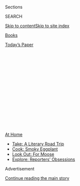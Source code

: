 <div id="app">

<div>

<div>

<div>

<div class="NYTAppHideMasthead css-1q2w90k e1suatyy0">

<div class="section css-ui9rw0 e1suatyy2">

<div class="css-eph4ug er09x8g0">

<div class="css-6n7j50">

</div>

<span class="css-1dv1kvn">Sections</span>

<div class="css-10488qs">

<span class="css-1dv1kvn">SEARCH</span>

</div>

[Skip to content](#site-content)[Skip to site
index](#site-index)

</div>

<div id="masthead-section-label" class="css-1wr3we4 eaxe0e00">

[Books](https://www.nytimes.com/section/books)

</div>

<div class="css-10698na e1huz5gh0">

</div>

</div>

<div id="masthead-bar-one" class="section hasLinks css-15hmgas e1csuq9d3">

<div class="css-uqyvli e1csuq9d0">

</div>

<div class="css-1uqjmks e1csuq9d1">

</div>

<div class="css-9e9ivx">

[](https://myaccount.nytimes.com/auth/login?response_type=cookie&client_id=vi)

</div>

<div class="css-1bvtpon e1csuq9d2">

[Today’s
Paper](https://www.nytimes.com/section/todayspaper)

</div>

</div>

</div>

</div>

<div data-aria-hidden="false">

<div id="site-content" data-role="main">

<div>

<div class="css-1aor85t" style="opacity:0.000000001;z-index:-1;visibility:hidden">

<div class="css-1hqnpie">

<div class="css-epjblv">

<span class="css-17xtcya">[Books](/section/books)</span><span class="css-x15j1o">|</span><span class="css-fwqvlz">‘Every
Work of American Literature Is About Race’: Writers on How We Got
Here</span>

</div>

<div class="css-k008qs">

<div class="css-1iwv8en">

<span class="css-18z7m18"></span>

<div>

</div>

</div>

<span class="css-1n6z4y">https://nyti.ms/3eFgj0w</span>

<div class="css-1705lsu">

<div class="css-4xjgmj">

<div class="css-4skfbu" data-role="toolbar" data-aria-label="Social Media Share buttons, Save button, and Comments Panel with current comment count" data-testid="share-tools">

  - 
  - 
  - 
  - 
    
    <div class="css-6n7j50">
    
    </div>

  - 
  - 

</div>

</div>

</div>

</div>

</div>

</div>

<div id="NYT_TOP_BANNER_REGION" class="css-13pd83m">

<div>

<div id="maps-athome-menu" class="section interactive-content interactive-size-medium css-1edisqu">

<div class="css-17ih8de interactive-body">

<div class="at-home-nav__innerContainer">

<div class="at-home-nav__title">

[At
Home](https://www.nytimes.com/spotlight/at-home?action=click&pgtype=Article&state=default&region=TOP_BANNER&context=at_home_menu)

</div>

  - [Take: A Literary Road
    Trip](https://www.nytimes.com/2020/07/28/books/time-for-a-literary-road-trip.html?action=click&pgtype=Article&state=default&region=TOP_BANNER&context=at_home_menu)
  - [Cook: Smoky
    Eggplant](https://www.nytimes.com/2020/07/29/magazine/bored-with-your-home-cooking-some-smoky-eggplant-will-fix-that.html?action=click&pgtype=Article&state=default&region=TOP_BANNER&context=at_home_menu)
  - [Look Out: For
    Moose](https://www.nytimes.com/2020/07/27/travel/moose-michigan-isle-royale.html?action=click&pgtype=Article&state=default&region=TOP_BANNER&context=at_home_menu)
  - [Explore: Reporters’
    Obsessions](https://www.nytimes.com/interactive/2020/at-home/even-more-reporters-editors-diaries-lists-recommendations.html?action=click&pgtype=Article&state=default&region=TOP_BANNER&context=at_home_menu)

</div>

</div>

</div>

</div>

</div>

<div id="top-wrapper" class="css-1sy8kpn">

<div id="top-slug" class="css-l9onyx">

Advertisement

</div>

[Continue reading the main
story](#after-top)

<div class="ad top-wrapper" style="text-align:center;height:100%;display:block;min-height:250px">

<div id="top" class="place-ad" data-position="top" data-size-key="top">

</div>

</div>

<div id="after-top">

</div>

</div>

<div>

<div id="sponsor-wrapper" class="css-1hyfx7x">

<div id="sponsor-slug" class="css-19vbshk">

Supported by

</div>

[Continue reading the main
story](#after-sponsor)

<div id="sponsor" class="ad sponsor-wrapper" style="text-align:center;height:100%;display:block">

</div>

<div id="after-sponsor">

</div>

</div>

<div class="css-186x18t">

</div>

<div class="css-9u9xp4 ehdk2mb0">

# ‘Every Work of American Literature Is About Race’: Writers on How We Got Here

</div>

Amid the most profound social upheaval since the 1960s, these novelists,
historians, poets, comedians and activists take a moment to look back to
the literature.

<div class="css-79elbk" data-testid="photoviewer-wrapper">

<div class="css-z3e15g" data-testid="photoviewer-wrapper-hidden">

</div>

<div class="css-1a48zt4 ehw59r15" data-testid="photoviewer-children">

![<span class="css-16f3y1r e13ogyst0" data-aria-hidden="true">Clockwise,
from top left: Bayard Rustin in New York City, August 1963; Tyra Wilson
and Kita Williams kneel outside Dallas City Hall in honor of George
Floyd, June 4, 2020; the novelist Jesmyn
Ward.</span><span class="css-cnj6d5 e1z0qqy90" itemprop="copyrightHolder"><span class="css-1ly73wi e1tej78p0">Credit...</span><span><span>Eddie
Adams/Associated Press; Lynda M. Gonzalez, via The Dallas Morning News,
via Associated Press; David Levenson, via Getty
Images</span></span></span>](https://static01.nyt.com/images/2020/07/05/books/review/05OnRace-Combo-03/05OnRace-Combo-03-articleLarge.jpg?quality=75&auto=webp&disable=upscale)

</div>

</div>

<div class="css-18e8msd">

<div class="css-vp77d3 epjyd6m0">

<div class="css-1baulvz">

Compiled by
[<span class="css-1baulvz last-byline" itemprop="name">Lauren
Christensen</span>](https://www.nytimes.com/by/lauren-christensen)

</div>

</div>

  - June 30,
    2020

  - 
    
    <div class="css-4xjgmj">
    
    <div class="css-pvvomx" data-role="toolbar" data-aria-label="Social Media Share buttons, Save button, and Comments Panel with current comment count" data-testid="share-tools">
    
      - 
      - 
      - 
      - 
        
        <div class="css-6n7j50">
        
        </div>
    
      - 
      - 
    
    </div>
    
    </div>

</div>

</div>

<div class="section meteredContent css-1r7ky0e" name="articleBody" itemprop="articleBody">

<div class="css-1fanzo5 StoryBodyCompanionColumn">

<div class="css-53u6y8">

*Almost 100 years ago, responding to the public outcry over the violent
drowning of a Black boy by a white mob at a public beach on Lake
Michigan, a citywide (multiracial but white-led) commission published
“The Negro in Chicago: A Study of Race Relations and a Race Riot.”*

*“Centuries of the Negro slave trade and of slavery as an institution …
placed a stamp upon the relations of the two races which it will require
many years to erase,” the nearly 700-page 1922 report began. “The past
is of value only as it aids in understanding the present; and an
understanding of the facts of the problem … is the first step toward its
solution.”*

*As protests spread across America once more, bringing to front pages
and the forefronts of our minds ugly truths about our country that
shouldn’t have been forgotten in the first place, we turn again to the
written record, to the literature. In an effort to deepen our
understanding of race and racism in America, we asked writers to share
with us the texts that have done the most to deepen theirs. Together
these histories, novels and verses have helped shape our collective
consciousness of a subject that is irreducible, and universal.*

## Gabriel Bump, *novelist*

Appreciating social movements in hindsight is a complicated endeavor.
Leaders like Martin Luther King Jr. and Harriet Tubman are often
whitewashed to appease modern sensibilities. Some, like [Bayard
Rustin](https://www.nytimes.com/1987/08/25/obituaries/bayard-rustin-is-dead-at-75-pacifist-and-a-rights-activist.html),
are almost forgotten entirely.

</div>

</div>

<div class="css-1fanzo5 StoryBodyCompanionColumn">

<div class="css-53u6y8">

I came across John D’Emilio’s **[LOST
PROPHET](https://www.nytimes.com/2003/11/09/books/the-organizer.html)**
(2003) by chance, in my local bookstore in college. I don’t often take
notes while reading for pleasure, but this time I made a detailed index
on the back flap, marking pages and lines I wanted to save for future
reference.

For example, did you know Rustin introduced Gandhian tactics of
nonviolent protest to Dr. King? Did you know he helped organize the
first Freedom Rides, the March on Washington for Jobs and Freedom, a
boycott of segregated New York City public schools?

As a young Black man with a temper, I credit Rustin with strengthening
my faith in pacifism. He was a Black queer Quaker from Pennsylvania who
went to jail for his sexuality and his refusal to fight in American
wars. When I myself came face to face with armored cops a few weeks ago,
I felt a powerful calm. I didn’t want to lash out. I wanted them to look
me in the eye and see I wasn’t afraid; I wasn’t going to move. They
could attack me, arrest me, shoot me with gas and rubber, and still, I
wasn’t going to move.

## Chimamanda Ngozi Adichie, *novelist and essayist*

**[UNEXAMPLED
COURAGE](https://www.nytimes.com/2019/02/07/books/review/richard-gergel-unexampled-courage.html)**
(2019), by Richard Gergel, is a remarkable book. In clear and elegant
prose, Gergel — a United States district judge in South Carolina —
strips legal cases of jargon and presents them as what they essentially
are: human drama. The result is intellectually and emotionally
satisfying. The author’s loving admiration of Judge J. Waties Waring —
who descended from slave-owning Confederates, but turned his back on
“the doctrine of white supremacy” in his courtroom — is obvious, but
the evidence for it is rendered so dispassionately that it feels apt. As
I finished it I felt deeply moved all around, but mostly by the
incredible courage of the ordinary Black Americans in the 1951 Briggs v.
Elliott case, over school segregation. Meticulously researched and full
of heart, this book is important at this time when the United States is
confronting its ever-present past.

## Clint Smith, *poet*

Ira Katznelson’s **[WHEN AFFIRMATIVE ACTION WAS
WHITE](https://www.nytimes.com/2005/08/28/books/review/when-affirmative-action-was-white-uncivil-rights.html)**
(2005) was one of the first books that helped me concretely understand
how racism was embedded into federal policy. In my American history
classes growing up, the New Deal had been celebrated as the great
catalyst of intergenerational opportunity and wealth for millions across
the country. And it was. What I had not been taught, however, was how
New Deal legislation was intentionally crafted to prevent millions of
Black Americans from having access to its benefits. As Katznelson
outlines, in the 1930s, 75 percent of Black workers in the South were
employed as either maids or farmworkers. People in those professions
were excluded for decades from social programs that set the minimum
wage, regulated work hours, created labor unions and Social Security —
which is to say, the programs that were the economic bedrock for
millions of White Americans.

</div>

</div>

<div class="css-1fanzo5 StoryBodyCompanionColumn">

<div class="css-53u6y8">

## Sandra Cisneros, *novelist*

Roxanne Dunbar-Ortiz’s **AN INDIGENOUS PEOPLES’ HISTORY OF THE UNITED
STATES** (2014) helped me clarify my place in this country. It confirmed
what had been told to me by my ancestors: that Indigenous peoples, from
the North Pole to the South, have been here since before the world was
known as round. As a conquering nation, the United States has rewritten
history to make people of the U.S. forget our past as natives to this
land. This is especially apparent in the Mexi-phobic, immigrant-phobic
policies of our time.

If every politician were to read and understand this book — which should
be required in every high school curriculum — we would have a
reconsideration of our current border policies and our practice of
detaining human beings in cages. Our present is made of a past of
genocide and colonialism. This book is necessary reading if we are to
move into a more humane future.

## Reginald Dwayne Betts, *poet*

Right now I’m rereading Marlon James’s **[BLACK LEOPARD, RED
WOLF](https://www.nytimes.com/2019/01/31/books/review/black-leopard-red-wolf-marlon-james.html)**
(2019). Wild that fantasy is where I turn to think about race and these
states. But the book’s first line, “The child is dead,” begins all our
troubles these days. George Floyd, still his mother’s son, calling for
her with his last breath. James’s book follows in the tradition of
Octavia Butler and Toni Morrison: In his world, like our own, everyone
is complicit. A few pages in, I remember that the one telling us what
has happened is in a cell — death and prison, aren’t these the sources
of this nation’s discontent? Name a story more American than that. And
still, the story gives me hope. On the first page is tragedy; the next
600 explore, challenge and critique an encyclopedia of phobias and isms,
in language so rich and a story so compelling that you aren’t even aware
the reading is making you wiser until it already has.

</div>

</div>

<div class="css-79elbk" data-testid="photoviewer-wrapper">

<div class="css-z3e15g" data-testid="photoviewer-wrapper-hidden">

</div>

<div class="css-1a48zt4 ehw59r15" data-testid="photoviewer-children">

![<span class="css-16f3y1r e13ogyst0" data-aria-hidden="true">From left:
James Baldwin at his London book launch, April 1972. An 11-year-old
protester, Elliot Logan, stands in front of a portrait of George Floyd
in Minneapolis, June 3,
2020.</span><span class="css-cnj6d5 e1z0qqy90" itemprop="copyrightHolder"><span class="css-1ly73wi e1tej78p0">Credit...</span><span>Popperfoto,
via Getty Images; Victor J. Blue for The New York
Times</span></span>](https://static01.nyt.com/images/2020/07/05/books/review/05OnRace-Combo/05OnRace-Combo-articleLarge.jpg?quality=75&auto=webp&disable=upscale)

</div>

</div>

<div class="css-1fanzo5 StoryBodyCompanionColumn">

<div class="css-53u6y8">

## Desus Nice & The Kid Mero, *late night co-hosts and authors*

**Desus:** As a child, I attended a program for extremely gifted
children. We were so advanced we read Richard Wright’s **BLACK BOY**
(1945) in third grade. I still have my copy and it’s in shambles,
because that became my favorite book. The vivid description of Richard’s
life in the South fascinated me — and, as a young boy in the Bronx, I
could still relate. His depiction of racist situations, and being called
the “N-word,” hit me; because at that age I too had already been called
the “N-word.” That book showed me Black people have been going through
the struggles I’d been going through forever.

**Mero:** I read **TO BE A SLAVE** (1968), by [Julius
Lester](https://www.nytimes.com/2018/01/19/obituaries/julius-lester-chronicler-of-black-america-is-dead-at-78.html),
illustrated by Tom Feelings, in around seventh grade. My teacher,
shout-out to Mr. Adeghe, was from Ghana and very passionate. All the
“American History” classes I took prior to that were all about
Pilgrims and Native Americans shaking hands and eating turkey. This book
was like a nuclear bomb of knowledge that made me connect even more with
my Afro-Latino identity and roots.

## Jill Leovy, *journalist*

For understanding the Jim Crow South, I always recommend **AFTER
FREEDOM** (1939), based on the anthropologist [Hortense
Powdermaker](https://www.nytimes.com/1970/06/17/archives/hortense-powdermaker-is-dead-an-authority-on-varied-cultures.html)’s
hard-won observations in Mississippi and the best of the great fieldwork
studies from that era. Less often read, although it ought to be more, is
Mark Schultz’s **THE RURAL FACE OF WHITE SUPREMACY: Beyond Jim Crow**
(2005). Schultz spent years on this oral history project, capturing the
fascinating personal stories of elderly black and white residents of a
Georgia county who spoke candidly about race relations in the first half
of the 20th century. For contemporary inner-city politics and violence
issues, check out Cid Martinez’s **THE NEIGHBORHOOD HAS ITS OWN RULES**
(2016), an astute analysis of activist politics in Los Angeles. Although
it is not about America, **INFORMAL JUSTICE IN DIVIDED SOCIETIES**
(2002), by Colin Knox and Rachel Monaghan, helped me place our domestic
race issues in a global context. Americans tend to view this country’s
racial situation as singular and distinct, but in the streets of Watts
ring echoes of Belfast and Cape Town.

</div>

</div>

<div class="css-1fanzo5 StoryBodyCompanionColumn">

<div class="css-53u6y8">

## Darryl Pinckney, *novelist and essayist*

Among the books I have gone back to in this historic moment are:
**DARKWATER: Voices From Within the Veil** (1920), by W.E.B. Du Bois,
because of his thoughtful insights 100 years ago into the very matters
that now call people into the streets at some risk; and **DARKNESS OVER
GERMANY: A Warning From History** (1943), by E. Amy Buller, because of
what she tells us about the mass psychology of fascism.

## Tressie McMillan Cottom, *sociologist and essayist*

Race is a living, breathing thing that morphs across time and context
and even our own understanding; so the most important books that have
shaped my understanding of race are tied to who I was at the time that I
read them. The list will change as I change, and that is as it should
be.

I read Anne Moody’s **COMING OF AGE IN MISSISSIPPI** (1969) as a child,
before I knew what memoir was. But still the book resonated with me, as
I already understood what it meant to be a Black girl in a world where
race and gender circumscribed who we could become. As a young adult, I
read **[A FINE
BALANCE](https://www.nytimes.com/1996/06/23/books/an-accidental-family.html)**
(1996), by Rohinton Mistry, and for the first time understood that
racism in the United States has genealogies other than the global slave
trade. (I immediately signed up for courses on South Asian studies at my
historically Black college.) As an adult, I think of Derrick Bell’s
science-fiction story **THE SPACE TRADERS** (1992) at least once a week,
mostly wishing everyone else had also read it so that we could stop
reliving its message. Finally, there is no book more important to
understanding the underpinnings of race, racism and uprisings right now
than a new book by William A. Darity Jr. and A. Kirsten Mullen, **FROM
HERE TO EQUALITY** (2020). ** Part history and part social policy, it
takes economic reparations for Black Americans seriously. I wish we
could say the same for America.

## Henry Louis Gates Jr., *historian and literary critic*

Few reading experiences on the history of race in America have been as
profound for me as the works of Eric Foner. From
**[RECONSTRUCTION](https://www.nytimes.com/1988/05/22/books/a-moment-of-terrifying-promise.html)**
(1988), ** his definitive study of the era, to last year’s tour de force
on the trio of constitutional amendments that established **[THE SECOND
FOUNDING](https://www.nytimes.com/2019/09/18/books/review/the-second-founding-eric-foner.html)**
after the Civil War, no one has done more since W.E.B. Du Bois’s **BLACK
RECONSTRUCTION IN AMERICA** (1935) to refute the racist fabrications of
previous generations of Lost Cause “scholars.” In rescuing the facts
about the promise and violent overthrow of our country’s most thrilling
experiment in interracial democracy, Foner has proved that no one set of
historians has the final word. “The slave went free; stood a brief
moment in the sun; then moved back again toward slavery,” Du Bois wrote
— succinctly, poetically and so very sadly — of the period of
Reconstruction’s nakedly racist rollback (perversely named “Redemption”)
that ushered in nearly a century of Jim Crow.

I’m also inspired by a new generation of scholars — from Kimberlé
Crenshaw’s **CRITICAL RACE THEORY** (1995) to Martha Jones’s
**VANGUARD** (2020) — who are shining a light on this crucial chapter in
our story, pointing out its harbingers in earlier efforts to circumvent
the 13th, 14th and 15th Amendments (especially voter suppression). As
dark and unsettling forces attempt to roll back the gains of what
historians sometimes call “The Second Reconstruction” of the 1960s, and
as tyrannical impulses seek to curtail our most foundational and sacred
constitutional rights, let us look to these examples of great
scholarship, which preserve the noble tale of the triumphant
determination of black people to rise undiminished out of the ashes of
racial repression, violence and
lynching.

</div>

</div>

<div class="css-79elbk" data-testid="photoviewer-wrapper">

<div class="css-z3e15g" data-testid="photoviewer-wrapper-hidden">

</div>

<div class="css-1a48zt4 ehw59r15" data-testid="photoviewer-children">

<div class="css-1xdhyk6 erfvjey0">

<span class="css-1ly73wi e1tej78p0">Image</span>

<div class="css-zjzyr8">

<div data-testid="lazyimage-container" style="height:257.77777777777777px">

</div>

</div>

</div>

<span class="css-16f3y1r e13ogyst0" data-aria-hidden="true">Clockwise
from left: Derrick Bell, the first tenured black professor at Harvard
Law School, took an unpaid leave of absence in 1990 to protest the
school’s racist hiring practices; the author Zora Neale Hurston,
November 1934; Black Lives Matter protesters march the length of
Manhattan, June 3,
2020.</span><span class="css-cnj6d5 e1z0qqy90" itemprop="copyrightHolder"><span class="css-1ly73wi e1tej78p0">Credit...</span><span>Steve
Liss/The LIFE Images Collection, via Getty Images; Beinecke Library,
Yale University, Van Vechten Trust; Ashley Gilbertson for The New York
Times</span></span>

</div>

</div>

<div class="css-1fanzo5 StoryBodyCompanionColumn">

<div class="css-53u6y8">

## Danzy Senna, *novelist*

Every work of American literature is about race, whether the writer
knows it or not. That said, these are some nonfiction books that have
given me necessary tools to think about our culture. In college I read
both [bell
hooks](https://www.nytimes.com/2019/02/28/books/bell-hooks-min-jin-lee-aint-i-a-woman.html)’s
**BLACK LOOKS** (1992) ** and Donald Bogle’s **[TOMS, COONS, MULATTOES,
MAMMIES &
BUCKS](https://www.nytimes.com/1973/06/09/archives/greater-expectations-books-of-the-times-liberation-from-illusions.html)**
(1973), and was never the same. Toni Morrison’s **[PLAYING IN THE
DARK](https://www.nytimes.com/1992/04/05/books/the-clearest-eye.html)**
(1992) is utter genius, revealing through literary analysis how
whiteness doesn’t exist without blackness. [Nella
Larsen](https://www.nytimes.com/2001/02/18/books/on-writers-and-writing-authentic-american.html)’s
**QUICKSAND** (1928) and **PASSING** (1929), both published during the
Harlem Renaissance, feel just as contemporary and lucid today in their
portrayal of mixed-race women and the perils of white passing. More
recently, I have been enamored by the brilliance of both Hilton Als’s
**[WHITE
GIRLS](https://www.nytimes.com/2013/11/10/books/review/white-girls-by-hilton-als.html)**
(2013) and Margo Jefferson’s
**[NEGROLAND](https://www.nytimes.com/2015/09/20/books/review/margo-jeffersons-negroland-a-memoir.html)**
(2015)*.*

</div>

</div>

<div class="css-1fanzo5 StoryBodyCompanionColumn">

<div class="css-53u6y8">

## Mitchell Duneier, *sociologist*

Gunnar Myrdal’s massive sociological study **AN AMERICAN DILEMMA**
(1944) saw “the Negro problem” as something that could never be
understood through data about black living conditions alone, but as a
phenomenon of the majority’s power. It was a moral situation in which
conflicting values were held both within the white population and,
importantly, within white individuals themselves.

If change did not come about, Myrdal predicted uprisings. “America can
never more regard its Negroes as a patient, submissive minority,” he
writes. “They will organize for defense and offense. … They have the
advantage that they can fight wholeheartedly.”

Myrdal perceptively noted that the average white Northerner did not
understand racism as something in which he or she was taking part every
day. But he also argued that whites were deeply troubled by the
contradiction between their egalitarian principles and their attitude
toward black citizens. This was the “American dilemma.”

There is much value in this big book, but even more to be learned today
from Myrdal’s naïveté. By the time of the civil rights movement, it had
become clear to a new generation of critics that the whites Myrdal had
interviewed — perhaps like many today who are rushing to issue public
statements or participating in multiracial rallies — were still
perfectly capable of compartmentalizing words and deeds, living with
moral dissonance.

## Valeria Luiselli, *novelist and essayist*

So-called third-world problems — hunger, poverty, violence — are often
explained as a result of particular “political cultures” endemic to
specific nations. But while partly true, that narrative is also
reductionist. All countries interact with other countries, and most
“developing” nations have to sustain unequal relations with larger
powers that systematically abuse them through military interventions,
economic sanctions or unequal treatises. The borderlands between Mexico
and the United States are a clear and poignant example of this
interrelatedness. In **THE FEMICIDE MACHINE** (2012), Sergio González
Rodríguez focuses on Ciudad Juárez, across the border from El Paso,
Texas, where the rate of femicides started escalating drastically in the
early 1990s, after decades of mutually accorded industrialization
programs that resulted in NAFTA. “The Femicide Machine” discusses the
politics of killing women for being women not within the oversimplifying
framework of Mexican culture alone, but as a result of the economic
interactions between Mexico and the U.S., and the geopolitical
conditions that fuel them.

## Eddie S. Glaude Jr., *professor*

I find myself these days reaching for James Baldwin’s **NO NAME IN THE
STREET** (1972), his first book after Dr. King’s assassination, which
broke him. Shadowed by grief and trauma, this memoir is as fragmented as
Baldwin’s memories. “Much, much, much has been blotted out,” he writes,
“coming back only lately in bewildering and untrustworthy flashes.”
The book is also Baldwin’s attempt to come to terms with America’s
latest betrayal of Black people, and his effort to muster the energy and
the faith to keep fighting — to give Black people the language to keep
fighting. The prose is angry, because Baldwin is profoundly wounded. If
“The Fire Next Time” (1963) was prophetic, “No Name in the Street” was
the reckoning.

## Albert Woodfox, *activist*

I read **THE NATURE OF PREJUDICE** (1954), by Gordon W. Allport,
sometime in the ’70s, while I was in prison. This book had the greatest
impact on my ability to understand the difference between prejudice and
racism. Prejudice is a normal reaction to the unknown. Racism is a
premeditated sickness.

</div>

</div>

<div class="css-1fanzo5 StoryBodyCompanionColumn">

<div class="css-53u6y8">

## Kerri Greenidge, *historian*

Harriet Jacobs’s **INCIDENTS IN THE LIFE OF A SLAVE GIRL** (1861), for
its sophisticated critique of slavery, 19th-century feminism and the
gendered nature of white supremacy. Paula Giddings’s **WHEN AND WHERE I
ENTER** (1984), for the groundbreaking nature of her research, and
because in the post-Kerner Commission era, when black women were blamed
for “the state of the black family” and stereotyped as “welfare queens,”
Giddings provided historical context for understanding the black women I
knew as a child. Robin D.G. Kelley’s **HAMMER AND HOE** (1990) managed
to contextualize black radical politics within a rural, Southern and
Marxist framework, challenging the liberal argument that civil rights
was concerned only with integrated lunch counters, not the dismantling
of global racial capitalism.

## Carol Anderson, *historian*

Jesmyn Ward’s **[SING, UNBURIED,
SING](https://www.nytimes.com/2017/09/05/books/review-sing-unburied-sing-jesmyn-ward.html)**
(2017); Isabel Wilkerson’s **[THE WARMTH OF OTHER
SUNS](https://www.nytimes.com/2010/09/05/books/review/Oshinsky-t.html)**
(2010); Kiese Laymon’s
**[HEAVY](https://www.nytimes.com/2018/11/13/books/review/kiese-laymon-heavy.html)**
(2018); David Oshinsky’s **WORSE THAN SLAVERY** (1996); Claudia
Rankine’s
**[CITIZEN](https://www.nytimes.com/2014/12/28/books/review/claudia-rankines-citizen.html)**
(2014); J. Mills Thornton’s **DIVIDING LINES** (2002); John W. Dower’s
**WAR WITHOUT MERCY** (1986); Patrick Phillips’s **[BLOOD AT THE
ROOT](https://www.nytimes.com/2016/09/15/books/review-blood-at-the-root-a-tale-of-racial-cleansing-close-to-home.html)**
(2016); Françoise Hamlin’s **CROSSROADS AT CLARKSDALE** (2012); Joshua
Bloom and Waldo E. Martin Jr.’s **BLACK AGAINST EMPIRE** (2013).

Each speaks, in some way, to the power of racism, and sometimes just
sheer, raw, unadulterated anti-blackness, in destroying millions upon
millions of lives. Each also lays out the power of the refusal to accept
subjugation. And that the subsequent and ongoing battles between
anti-blackness and freedom are
messy.

</div>

</div>

<div class="css-79elbk" data-testid="photoviewer-wrapper">

<div class="css-z3e15g" data-testid="photoviewer-wrapper-hidden">

</div>

<div class="css-1a48zt4 ehw59r15" data-testid="photoviewer-children">

<div class="css-1xdhyk6 erfvjey0">

<span class="css-1ly73wi e1tej78p0">Image</span>

<div class="css-zjzyr8">

<div data-testid="lazyimage-container" style="height:257.77777777777777px">

</div>

</div>

</div>

<span class="css-16f3y1r e13ogyst0" data-aria-hidden="true">Protesters
gather for a silent march outside the Brooklyn Museum, June 14,
2020.</span><span class="css-cnj6d5 e1z0qqy90" itemprop="copyrightHolder"><span class="css-1ly73wi e1tej78p0">Credit...</span><span>Demetrius
Freeman for The New York Times</span></span>

</div>

</div>

<div class="css-1fanzo5 StoryBodyCompanionColumn">

<div class="css-53u6y8">

## Morgan Jerkins, *essayist and memoirist*

**TELL MY HORSE: Voodoo and Life in Haiti and Jamaica** (1938), by Zora
Neale Hurston (1938): Determined to tell the stories of Black people
outside of distant, scientific analysis, Hurston writes of her
experiences of spiritual practices in these two Caribbean nations.

**SING, UNBURIED, SING,** by Jesmyn Ward: This is one of the best novels
I’ve ever read. Set in Mississippi, it involves an odyssey to the
notorious Parchman Farm penitentiary to pick up a lover; a ghost who
haunts an elderly former inmate at said prison; and a young boy who
observes it all.

**[MINOR
FEELINGS](https://www.nytimes.com/2020/02/17/books/review-minor-feelings-cathy-park-hong.html)**
(2020), by Cathy Park Hong: This wonderfully crafted essay collection is
a necessary read for those who want to understand Asian-American
experiences — as well as immigration and migration, intergenerational
trauma and even
anti-Blackness.

</div>

</div>

<div class="css-1fanzo5 StoryBodyCompanionColumn">

<div class="css-53u6y8">

**[THICK](https://www.nytimes.com/2019/02/12/books/review/thick-tressie-mcmillan-cottom.html)**
(2019), by Tressie McMillan Cottom: In her second book, the sociologist,
a savant and wordsmith, addresses the intersections of race, gender and
class with enviable grace and
confidence.

**[CANNIBAL](https://www.nytimes.com/2018/11/30/t-magazine/black-women-writers.html)**
(2016), by Safiya Sinclair: One of my favorite poetry collections.
Sinclair covers so much ground: her Jamaican background, spirituality,
womanhood, America, race relations. She laces words together in a
beautiful tapestry, full of history, life, death and, most of all,
renewal.

## Natalie Diaz, *poet*

Reading is a way of practicing the imagination necessary to broaden our
capacities to understand ourselves and others. These four books
constellate conversations that have long been held separate from one
another, lest their accumulation create an energy perilous to the
colony: Simone Browne’s **DARK MATTERS** (2017), Dina Gilio-Whitaker’s
**AS LONG AS GRASS GROWS** (2019), Dolores Dorantes’s **STYLE** (2016)
and Mahmoud Darwish’s **JOURNAL OF AN ORDINARY GRIEF** (1973). Each book
exists separately within its own conditions, while taking on exponential
meaning in relation to one
another.

## David Treuer, *novelist and historian*

**[BELOVED](https://archive.nytimes.com/www.nytimes.com/books/98/01/11/home/14013.html?mcubz=3)**
(1987), by Toni Morrison: I read this when I was 19. No book, no matter
the intelligence behind it, can put the reader into the position of
unfreedom in which African-Americans lived as enslaved people. Morrison,
I think, knew this. What “Beloved” taught me to see and to feel was what
it might be like to have the things we think of as universally human —
in this case, a mother’s love for her children — twisted and deformed by
the institution and experience of slavery.

**[CUSTER DIED FOR YOUR
SINS](https://www.nytimes.com/1969/11/09/archives/custer-died-for-your-sins-an-indian-manifesto-by-vine-deloria-jr.html)**
(1969): In this essay collection, the lawyer and activist Vine Deloria
Jr. shouts, chides, teases and preaches about the pain and absurdity of
being Native American in a modern world.

**NOTES OF A NATIVE SON** (1958), by James Baldwin: No other writer has
written as lucidly, powerfully and productively about what it means to
be black in America — and, as a result, what this country means.

**[ONE HUNDRED YEARS OF
SOLITUDE](https://www.nytimes.com/1970/03/08/archives/one-hundred-years-of-solitude-memory-and-prophecy-illusion-and.html)**
(1967), by Gabriel García Márquez: Billed as a Latin American fantasy,
the Colombian-Mexican author’s magical-realist epic is as much an
American fantasy, about the lives caught in the web of 19th- and
20th-century colonialism.

</div>

</div>

<div class="css-1fanzo5 StoryBodyCompanionColumn">

<div class="css-53u6y8">

## Thomas Chatterton Williams, *memoirist and critic*

There are several dozen books explicitly about race in America that have
left lifelong marks on me, but only two have reversed the course of my
own thought. The first is [Albert
Murray](https://www.nytimes.com/2013/08/20/books/albert-murray-essayist-who-challenged-the-conventional-dies-at-97.html)’s
**THE OMNI-AMERICANS** (1970). ** Murray’s argument is simple but
profound: America is a mongrel nation, both culturally and in its DNA.
Though we may come up with all kinds of methods to obscure this basic
truth, “any fool can see,” he writes, “that the white people are not
really white, and that black people are not black.”

The second is **RACECRAFT** (2012), by Barbara J. Fields and Karen Elise
Fields. The Fields sisters prove with witty, withering brilliance that
racism — and the ideology of white supremacy, rooted in economic
exploitation — creates race, and not the other way around.

Finally, though it’s trans-Atlantic in scope, the British sociologist
[Paul
Gilroy](https://www.nytimes.com/2019/03/14/arts/paul-gilroy-holberg-prize.html)’s
monumental work **AGAINST RACE** (2000) argues that race is not
something intrinsic and immutable but something fluid, illusory and
imposed, “an afterimage — a lingering effect of looking too casually
into the damaging glare emanating from colonial conflicts at home and
abroad.”

All three books convinced me that we will never transcend racism so long
as we continue to reify the illusory, inherently hierarchical color
categories that it gives us.

## Richard Rothstein, *historian*

Whites may find it challenging to confront stereotypes and comprehend
the deeply embedded legacies of slavery and Jim Crow, but even harder is
embracing remedies, because seemingly race-neutral policies perpetuate
our racial caste system. With engaging profiles of housing advocates and
the opposition they face, Conor Dougherty’s **[GOLDEN
GATES](https://www.nytimes.com/2020/02/14/books/review/golden-gates-housing-conor-dougherty.html)**
(2020) focuses on California, but has lessons for all metropolitan
areas. Smugly deeming itself racially progressive, the state allows
high-wage employment (mostly for whites and educated immigrants) to grow
faster than housing supply, ensuring that priced-out black and Hispanic
families will suffer greater homelessness and displacement to
job-starved distant suburbs. Segregation increases as voters enact local
zoning codes to prevent new home-building, but those in desperate need
of housing can’t register to vote in the no-growth towns that ban them.
That’s structural racism.

</div>

</div>

<div>

</div>

<div class="css-1fanzo5 StoryBodyCompanionColumn">

<div class="css-53u6y8">

*Follow New York Times Books on*
[*Facebook*](https://www.facebook.com/nytbooks/)*,*
[*Twitter*](https://twitter.com/nytimesbooks) *and*
[*Instagram*](https://www.instagram.com/nytbooks/)*, sign up for* [*our
newsletter*](https://www.nytimes.com/newsletters/books-review) *or*
[*our literary
calendar*](https://www.nytimes.com/interactive/2017/books/books-calendar.html)*.
And listen to us on the* [*Book Review
podcast*](https://www.nytimes.com/column/book-review-podcast)*.*

</div>

</div>

</div>

<div>

</div>

<div>

</div>

<div>

</div>

<div>

<div id="bottom-wrapper" class="css-1ede5it">

<div id="bottom-slug" class="css-l9onyx">

Advertisement

</div>

[Continue reading the main
story](#after-bottom)

<div id="bottom" class="ad bottom-wrapper" style="text-align:center;height:100%;display:block;min-height:90px">

</div>

<div id="after-bottom">

</div>

</div>

</div>

</div>

</div>

## Site Index

<div>

</div>

## Site Information Navigation

  - [© <span>2020</span> <span>The New York Times
    Company</span>](https://help.nytimes.com/hc/en-us/articles/115014792127-Copyright-notice)

<!-- end list -->

  - [NYTCo](https://www.nytco.com/)
  - [Contact
    Us](https://help.nytimes.com/hc/en-us/articles/115015385887-Contact-Us)
  - [Work with us](https://www.nytco.com/careers/)
  - [Advertise](https://nytmediakit.com/)
  - [T Brand Studio](http://www.tbrandstudio.com/)
  - [Your Ad
    Choices](https://www.nytimes.com/privacy/cookie-policy#how-do-i-manage-trackers)
  - [Privacy](https://www.nytimes.com/privacy)
  - [Terms of
    Service](https://help.nytimes.com/hc/en-us/articles/115014893428-Terms-of-service)
  - [Terms of
    Sale](https://help.nytimes.com/hc/en-us/articles/115014893968-Terms-of-sale)
  - [Site
    Map](https://spiderbites.nytimes.com)
  - [Help](https://help.nytimes.com/hc/en-us)
  - [Subscriptions](https://www.nytimes.com/subscription?campaignId=37WXW)

</div>

</div>

</div>

</div>

